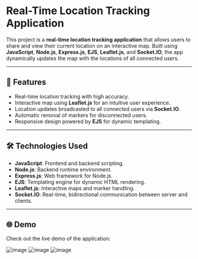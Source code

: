 # Real-Time Location Tracking Application

This project is a **real-time location tracking application** that allows users to share and view their current location on an interactive map. Built using **JavaScript**, **Node.js**, **Express.js**, **EJS**, **Leaflet.js**, and **Socket.IO**, the app dynamically updates the map with the locations of all connected users.

---

## 🚀 Features

- Real-time location tracking with high accuracy.
- Interactive map using **Leaflet.js** for an intuitive user experience.
- Location updates broadcasted to all connected users via **Socket.IO**.
- Automatic removal of markers for disconnected users.
- Responsive design powered by **EJS** for dynamic templating.

---

## 🛠️ Technologies Used

- **JavaScript**: Frontend and backend scripting.
- **Node.js**: Backend runtime environment.
- **Express.js**: Web framework for Node.js.
- **EJS**: Templating engine for dynamic HTML rendering.
- **Leaflet.js**: Interactive maps and marker handling.
- **Socket.IO**: Real-time, bidirectional communication between server and clients.

---

## 🌐 Demo

Check out the live demo of the application:

![image](https://github.com/user-attachments/assets/d6559fb7-1d6a-4c48-8be6-5f99d4d8259d)
![image](https://github.com/user-attachments/assets/e334de8a-7a14-4e2c-ba87-9eb4678d2327)
![image](https://github.com/user-attachments/assets/adc1e84e-152e-4a2a-b1f5-991d634f958b)

